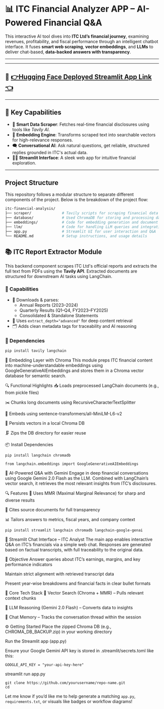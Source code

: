 # 📊 ITC Financial Analyzer APP – AI-Powered Financial Q&A

This interactive AI tool dives into **ITC Ltd’s financial journey**, examining revenues, profitability, and fiscal performance through an intelligent chatbot interface. It fuses **smart web scraping**, **vector embeddings**, and **LLMs** to deliver chat-based, **data-backed answers with transparency**.

---
---

## 🚀 [👉Hugging Face Deployed Streamlit App Link👈](https://huggingface.co/spaces/trohith89/ITC-Finance-Analyzer-NeuzenAI)

---

## 🌟 Key Capabilities

- 🤖 **Smart Data Scraper**: Fetches real-time financial disclosures using tools like *Tavily AI*.
- 🧬 **Embedding Engine**: Transforms scraped text into searchable vectors for high-relevance responses.
- 🗨️ **Conversational AI**: Ask natural questions, get reliable, structured replies grounded in ITC's actual data.
- 🧑‍💻 **Streamlit Interface**: A sleek web app for intuitive financial exploration.

---

## Project Structure

This repository follows a modular structure to separate different components of the project. Below is the breakdown of the project flow:

```bash
itc-financial-analysis/  
├── scraper/              # Tavily scripts for scraping financial data
├── database/             # Used ChromaDB for storing and processing data along with Embeddings
├── embeddings/           # Code for embedding generation and document chunking
├── llm/                  # Code for handling LLM queries and integration
├── app.py                # Streamlit UI for user interaction and Q&A
└── README.md             # Setup instructions, and usage details
```

## 📚 ITC Report Extractor Module

This backend component scrapes ITC Ltd's official reports and extracts the full text from PDFs using the **Tavily API**. Extracted documents are structured for downstream AI tasks using LangChain.

### 📌 Capabilities

- 🔄 Downloads & parses:
  - Annual Reports (2023–2024)
  - Quarterly Results (Q1–Q4, FY2023–FY2025)
  - Consolidated & Standalone Statements
- 🧠 Uses `extract_depth="advanced"` for deep content retrieval
- 🗂️ Adds clean metadata tags for traceability and AI reasoning

### 🧪 Dependencies

```bash
pip install tavily langchain

```
🧠 Embedding Layer with Chroma
This module preps ITC financial content into machine-understandable embeddings using GoogleGenerativeAIEmbeddings and stores them in a Chroma vector database for semantic search.

🔍 Functional Highlights
📥 Loads preprocessed LangChain documents (e.g., from pickle files)

✂️ Chunks long documents using RecursiveCharacterTextSplitter

🧠 Embeds using sentence-transformers/all-MiniLM-L6-v2

💾 Persists vectors in a local Chroma DB

🗜️ Zips the DB directory for easier reuse

📦 Install Dependencies

```
pip install langchain chromadb 

from langchain.embeddings import GoogleGenerativeAIEmbeddings

```

🧠 AI-Powered Q&A with Gemini
Engage in deep financial conversations using Google Gemini 2.0 Flash as the LLM. Combined with LangChain’s vector search, it retrieves the most relevant insights from ITC’s disclosures.

🔍 Features
📂 Uses MMR (Maximal Marginal Relevance) for sharp and diverse results

🧾 Cites source documents for full transparency

📊 Tailors answers to metrics, fiscal years, and company context


```
pip install streamlit langchain chromadb langchain-google-genai

```

💬 Streamlit Chat Interface – ITC Analyst
The main app enables interactive Q&A on ITC’s financials via a simple web chat. Responses are generated based on factual transcripts, with full traceability to the original data.

🎯 Objective
Answer queries about ITC’s earnings, margins, and key performance indicators

Maintain strict alignment with retrieved transcript data

Present year-wise breakdowns and financial facts in clear bullet formats

🧩 Core Tech Stack
🧱 Vector Search (Chroma + MMR) – Pulls relevant context chunks

🔮 LLM Reasoning (Gemini 2.0 Flash) – Converts data to insights

🧠 Chat Memory – Tracks the conversation thread within the session

⚙️ Getting Started
Place the zipped Chroma DB (e.g., CHROMA_DB_BACKUP.zip) in your working directory

Run the Streamlit app (app.py)

Ensure your Google Gemini API key is stored in .streamlit/secrets.toml like this:

```
GOOGLE_API_KEY = "your-api-key-here"

```
streamlit run app.py

```
git clone https://github.com/yourusername/repo-name.git
cd
```




Let me know if you’d like me to help generate a matching `app.py`, `requirements.txt`, or visuals like badges or workflow diagrams!



